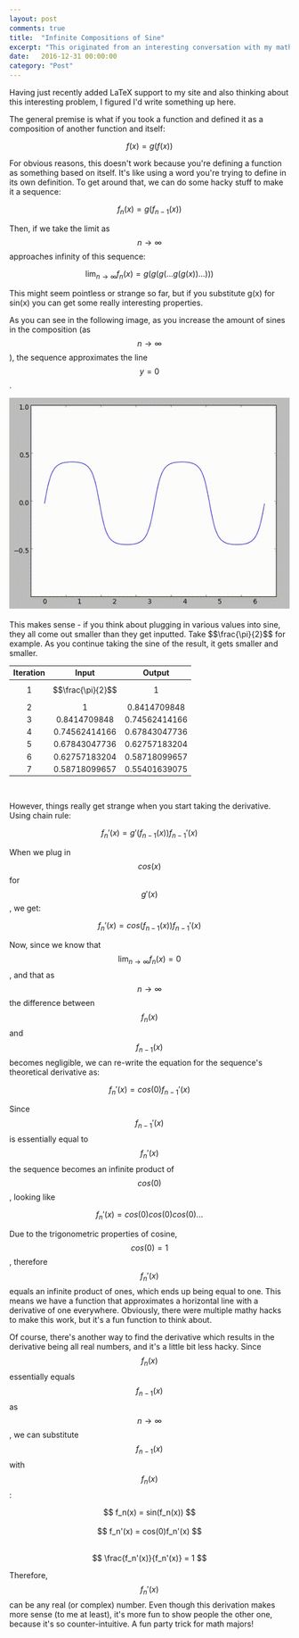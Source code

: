 ```yaml
---
layout: post
comments: true
title:  "Infinite Compositions of Sine"
excerpt: "This originated from an interesting conversation with my math teacher."
date:   2016-12-31 00:00:00
category: "Post"
---
```


Having just recently added LaTeX support to my site and also thinking about this interesting problem, I figured I'd write something up here.

The general premise is what if you took a function and defined it as a composition of another function and itself:

$$f(x) = g(f(x))$$

For obvious reasons, this doesn't work because you're defining a function as something based on itself. It's like using a word you're trying to define in its own definition. To get around that, we can do some hacky stuff to make it a sequence:

$$f_n(x) = g(f_{n-1}(x))$$

Then, if we take the limit as $$n \to\infty$$ approaches infinity of this sequence:

$$\lim_{n\to\infty} f_n(x) = g(g(g(...g(g(x))...)))$$

This might seem pointless or strange so far, but if you substitute g(x) for sin(x) you can get some really interesting properties.

As you can see in the following image, as you increase the amount of sines in the composition (as $$n \to \infty$$), the sequence approximates the line $$y = 0$$.

<center>
<img src="/attachments/sine.gif"/>
</center>
<br>
This makes sense - if you think about plugging in various values into sine, they all come out smaller than they get inputted. Take $$\frac{\pi}{2}$$ for example. As you continue taking the sine of the result, it gets smaller and smaller.

| Iteration   | Input | Output |
|:-----------:|:-------:|:--------:|
| 1 | $$\frac{\pi}{2}$$ | 1 |
| 2 | 1 | 0.8414709848 |
| 3 | 0.8414709848 | 0.74562414166 |
| 4 | 0.74562414166 | 0.67843047736 |
| 5 | 0.67843047736 | 0.62757183204 |
| 6 | 0.62757183204 | 0.58718099657 |
| 7 | 0.58718099657 | 0.55401639075 |

<br>

However, things really get strange when you start taking the derivative. Using chain rule:

$$ f_n'(x) = g'(f_{n-1}(x))f_{n-1}'(x)$$

When we plug in $$cos(x)$$ for $$g'(x)$$, we get:

$$ f_n'(x) = cos(f_{n-1}(x))f_{n-1}'(x) $$

Now, since we know that $$ \lim_{n\to\infty} f_n(x) = 0 $$, and that as $$n\to\infty$$ the difference between $$f_n(x)$$ and $$f_{n-1}(x)$$ becomes negligible, we can re-write the equation for the sequence's theoretical derivative as:

$$ f_n'(x) = cos(0) f_{n-1}'(x)$$

Since $$f_{n-1}'(x)$$ is essentially equal to $$f_n'(x)$$ the sequence becomes an infinite product of $$cos(0)$$, looking like

$$ f_n'(x) = cos(0)cos(0)cos(0)... $$

Due to the trigonometric properties of cosine, $$cos(0) = 1$$, therefore $$f_n'(x)$$ equals an infinite product of ones, which ends up being equal to one.
This means we have a function that approximates a horizontal line with a derivative of one everywhere. Obviously, there were multiple mathy hacks to make this work, but it's a fun function to think about.

Of course, there's another way to find the derivative which results in the derivative being all real numbers, and it's a little bit less hacky. Since $$f_n(x)$$ essentially equals $$f_{n-1}(x)$$ as $$n\to\infty$$, we can substitute $$f_{n-1}(x)$$ with $$f_n(x)$$:

<center>
$$ f_n(x) = sin(f_n(x)) $$
</center>
<br>
<center>
$$ f_n'(x) = cos(0)f_n'(x) $$
</center>
<br>

$$ \frac{f_n'(x)}{f_n'(x)} = 1 $$

Therefore, $$f_n'(x)$$ can be any real (or complex) number. Even though this derivation makes more sense (to me at least), it's more fun to show people the other one, because it's so counter-intuitive. A fun party trick for math majors!
